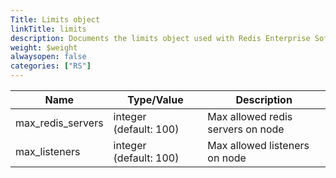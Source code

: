 ```yaml
---
Title: Limits object
linkTitle: limits
description: Documents the limits object used with Redis Enterprise Software REST API calls.
weight: $weight
alwaysopen: false
categories: ["RS"]
---
```


| Name | Type/Value | Description |
|------|------------|-------------|
| max_redis_servers  | integer (default:&nbsp;100)    | Max allowed redis servers on node |
| max_listeners      | integer (default:&nbsp;100)    | Max allowed listeners on node |
                                        
